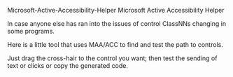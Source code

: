 Microsoft-Active-Accessibility-Helper
Microsoft Active Accessibility Helper

In case anyone else has ran into the issues of control ClassNNs changing in some programs.

Here is a little tool that uses MAA/ACC to find and test the path to controls.

Just drag the cross-hair to the control you want; then test the sending of text or clicks or copy the generated code.